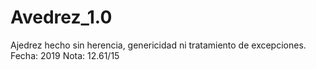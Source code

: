 # Avedrez_1.0
Ajedrez hecho sin herencia, genericidad ni tratamiento de excepciones.
Fecha: 2019
Nota: 12.61/15

